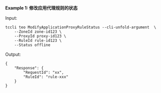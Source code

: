 **Example 1: 修改应用代理规则的状态**



Input: 

```
tccli teo ModifyApplicationProxyRuleStatus --cli-unfold-argument  \
    --ZoneId zone-id123 \
    --ProxyId proxy-id123 \
    --RuleId rule-id123 \
    --Status offline
```

Output: 
```
{
    "Response": {
        "RequestId": "xx",
        "RuleId": "rule-xxx"
    }
}
```

